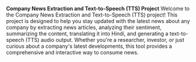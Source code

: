 **Company News Extraction and Text-to-Speech (TTS) Project**
Welcome to the Company News Extraction and Text-to-Speech (TTS) project! This project is designed to help you stay updated with the latest news about any company by extracting news articles, analyzing their sentiment, summarizing the content, translating it into Hindi, and generating a text-to-speech (TTS) audio output. Whether you're a researcher, investor, or just curious about a company's latest developments, this tool provides a comprehensive and interactive way to consume news.
